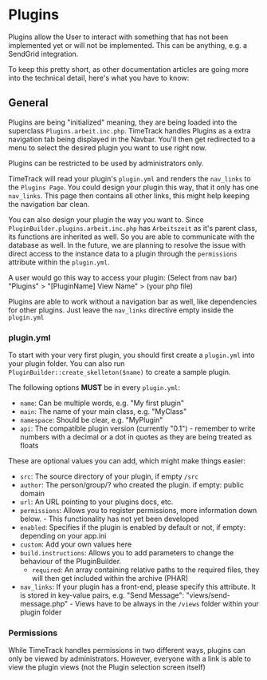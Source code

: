 # Plugins

Plugins allow the User to interact with something that has not been implemented yet or will not be implemented.
This can be anything, e.g. a SendGrid integration.

To keep this pretty short, as other documentation articles are going more into the technical detail, here's what you have to know:

## General

Plugins are being "initialized" meaning, they are being loaded into the superclass `Plugins.arbeit.inc.php`.
TimeTrack handles Plugins as a extra navigation tab being displayed in the Navbar. You'll then get redirected to a menu to select the desired plugin you want to use right now.

Plugins can be restricted to be used by administrators only.

TimeTrack will read your plugin's `plugin.yml` and renders the `nav_links` to the `Plugins Page`.
You could design your plugin this way, that it only has one `nav_links`. This page then contains all other links, this might help keeping the navigation bar clean.

You can also design your plugin the way you want to. Since `PluginBuilder.plugins.arbeit.inc.php` has `Arbeitszeit` as it's parent class, its functions are inherited as well. So you are able to communicate with the database as well. In the future, we are planning to resolve the issue with direct access to the instance data to a plugin through the `permissions` attribute within the `plugin.yml`.

A user would go this way to access your plugin: (Select from nav bar) "Plugins" > "[PluginName] View Name" > (your php file)

Plugins are able to work without a navigation bar as well, like dependencies for other plugins. Just leave the `nav_links` directive empty inside the `plugin.yml`

### plugin.yml

To start with your very first plugin, you should first create a `plugin.yml` into your plugin folder.
You can also run `PluginBuilder::create_skelleton($name)` to create a sample plugin.

The following options **MUST** be in every `plugin.yml`:

- `name`: Can be multiple words, e.g. "My first plugin"
- `main`: The name of your main class, e.g. "MyClass"
- `namespace`: Should be clear, e.g. "MyPlugin"
- `api`: The compatible plugin version (currently "0.1") - remember to write numbers with a decimal or a dot in quotes as they are being treated as floats

These are optional values you can add, which might make things easier:

- `src`: The source directory of your plugin, if empty `/src`
- `author`: The person/group/? who created the plugin. if empty: public domain
- `url`: An URL pointing to your plugins docs, etc.
- `permissions`: Allows you to register permissions, more information down below. - This functionality has not yet been developed
- `enabled`: Specifies if the plugin is enabled by default or not, if empty: depending on your app.ini
- `custom`: Add your own values here
- `build.instructions`: Allows you to add parameters to change the behaviour of the PluginBuilder.
  - `required`: An array containing relative paths to the required files, they will then get included within the archive (PHAR)
- `nav_links`: If your plugin has a front-end, please specify this attribute. It is stored in key-value pairs, e.g. "Send Message": "views/send-message.php" - Views have to be always in the `/views` folder within your plugin folder

### Permissions

While TimeTrack handles permissions in two different ways, plugins can only be viewed by administrators. However, everyone with a link is able to view the plugin views (not the Plugin selection screen itself)
